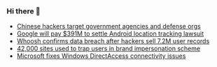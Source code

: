 ### Hi there 👋

<!--START_SECTION:feed-->
* [Chinese hackers target government agencies and defense orgs](https://www.bleepingcomputer.com/news/security/chinese-hackers-target-government-agencies-and-defense-orgs/)
* [Google will pay $391M to settle Android location tracking lawsuit](https://www.bleepingcomputer.com/news/google/google-will-pay-391m-to-settle-android-location-tracking-lawsuit/)
* [Whoosh confirms data breach after hackers sell 7.2M user records](https://www.bleepingcomputer.com/news/security/whoosh-confirms-data-breach-after-hackers-sell-72m-user-records/)
* [42,000 sites used to trap users in brand impersonation scheme](https://www.bleepingcomputer.com/news/security/42-000-sites-used-to-trap-users-in-brand-impersonation-scheme/)
* [Microsoft fixes Windows DirectAccess connectivity issues](https://www.bleepingcomputer.com/news/microsoft/microsoft-fixes-windows-directaccess-connectivity-issues/)
<!--END_SECTION:feed-->

<!--
**frankenk/frankenk** is a ✨ _special_ ✨ repository because its `README.md` (this file) appears on your GitHub profile.

Here are some ideas to get you started:

- 🔭 I’m currently working on ...
- 🌱 I’m currently learning ...
- 👯 I’m looking to collaborate on ...
- 🤔 I’m looking for help with ...
- 💬 Ask me about ...
- 📫 How to reach me: ...
- 😄 Pronouns: ...
- ⚡ Fun fact: ...
-->



